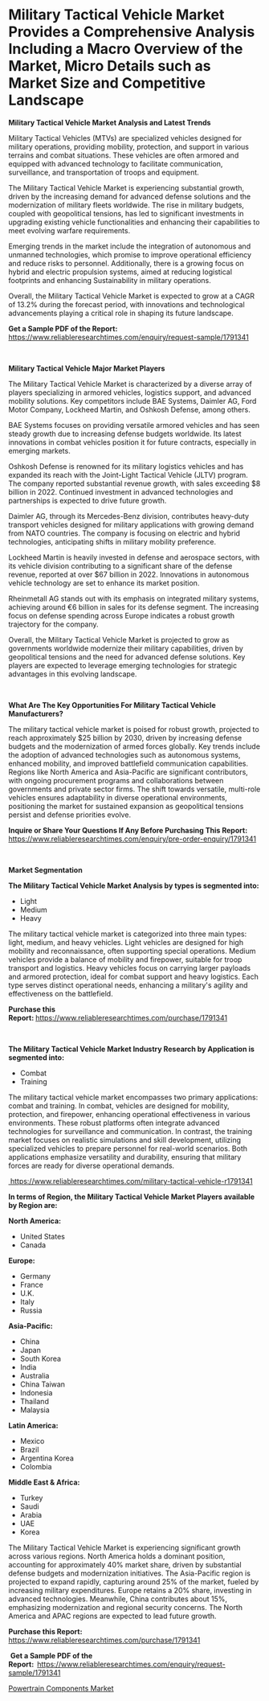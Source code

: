 <p><h1>Military Tactical Vehicle Market Provides a Comprehensive Analysis Including a Macro Overview of the Market, Micro Details such as Market Size and Competitive Landscape</h1></p><p><strong>Military Tactical Vehicle Market Analysis and Latest Trends</strong></p>
<p><p>Military Tactical Vehicles (MTVs) are specialized vehicles designed for military operations, providing mobility, protection, and support in various terrains and combat situations. These vehicles are often armored and equipped with advanced technology to facilitate communication, surveillance, and transportation of troops and equipment. </p><p>The Military Tactical Vehicle Market is experiencing substantial growth, driven by the increasing demand for advanced defense solutions and the modernization of military fleets worldwide. The rise in military budgets, coupled with geopolitical tensions, has led to significant investments in upgrading existing vehicle functionalities and enhancing their capabilities to meet evolving warfare requirements. </p><p>Emerging trends in the market include the integration of autonomous and unmanned technologies, which promise to improve operational efficiency and reduce risks to personnel. Additionally, there is a growing focus on hybrid and electric propulsion systems, aimed at reducing logistical footprints and enhancing Sustainability in military operations. </p><p>Overall, the Military Tactical Vehicle Market is expected to grow at a CAGR of 13.2% during the forecast period, with innovations and technological advancements playing a critical role in shaping its future landscape.</p></p>
<p><strong>Get a Sample PDF of the Report:&nbsp;</strong> <a href="https://www.reliableresearchtimes.com/enquiry/request-sample/1791341?utm_campaign=3187&utm_medium=2&utm_source=Github&utm_content=ia&utm_term=30032025&utm_id=military-tactical-vehicle">https://www.reliableresearchtimes.com/enquiry/request-sample/1791341</a></p>
<p>&nbsp;</p>
<p><strong>Military Tactical Vehicle Major Market Players</strong></p>
<p><p>The Military Tactical Vehicle Market is characterized by a diverse array of players specializing in armored vehicles, logistics support, and advanced mobility solutions. Key competitors include BAE Systems, Daimler AG, Ford Motor Company, Lockheed Martin, and Oshkosh Defense, among others. </p><p>BAE Systems focuses on providing versatile armored vehicles and has seen steady growth due to increasing defense budgets worldwide. Its latest innovations in combat vehicles position it for future contracts, especially in emerging markets.</p><p>Oshkosh Defense is renowned for its military logistics vehicles and has expanded its reach with the Joint-Light Tactical Vehicle (JLTV) program. The company reported substantial revenue growth, with sales exceeding $8 billion in 2022. Continued investment in advanced technologies and partnerships is expected to drive future growth.</p><p>Daimler AG, through its Mercedes-Benz division, contributes heavy-duty transport vehicles designed for military applications with growing demand from NATO countries. The company is focusing on electric and hybrid technologies, anticipating shifts in military mobility preference.</p><p>Lockheed Martin is heavily invested in defense and aerospace sectors, with its vehicle division contributing to a significant share of the defense revenue, reported at over $67 billion in 2022. Innovations in autonomous vehicle technology are set to enhance its market position.</p><p>Rheinmetall AG stands out with its emphasis on integrated military systems, achieving around €6 billion in sales for its defense segment. The increasing focus on defense spending across Europe indicates a robust growth trajectory for the company.</p><p>Overall, the Military Tactical Vehicle Market is projected to grow as governments worldwide modernize their military capabilities, driven by geopolitical tensions and the need for advanced defense solutions. Key players are expected to leverage emerging technologies for strategic advantages in this evolving landscape.</p></p>
<p>&nbsp;</p>
<p><strong>What Are The Key Opportunities For Military Tactical Vehicle Manufacturers?</strong></p>
<p><p>The military tactical vehicle market is poised for robust growth, projected to reach approximately $25 billion by 2030, driven by increasing defense budgets and the modernization of armed forces globally. Key trends include the adoption of advanced technologies such as autonomous systems, enhanced mobility, and improved battlefield communication capabilities. Regions like North America and Asia-Pacific are significant contributors, with ongoing procurement programs and collaborations between governments and private sector firms. The shift towards versatile, multi-role vehicles ensures adaptability in diverse operational environments, positioning the market for sustained expansion as geopolitical tensions persist and defense priorities evolve.</p></p>
<p><strong>Inquire or Share Your Questions If Any Before Purchasing This Report:</strong> <a href="https://www.reliableresearchtimes.com/enquiry/pre-order-enquiry/1791341?utm_campaign=3187&utm_medium=2&utm_source=Github&utm_content=ia&utm_term=30032025&utm_id=military-tactical-vehicle">https://www.reliableresearchtimes.com/enquiry/pre-order-enquiry/1791341</a></p>
<p>&nbsp;</p>
<p><strong>Market Segmentation</strong></p>
<p><strong>The Military Tactical Vehicle Market Analysis by types is segmented into:</strong></p>
<p><ul><li>Light</li><li>Medium</li><li>Heavy</li></ul></p>
<p><p>The military tactical vehicle market is categorized into three main types: light, medium, and heavy vehicles. Light vehicles are designed for high mobility and reconnaissance, often supporting special operations. Medium vehicles provide a balance of mobility and firepower, suitable for troop transport and logistics. Heavy vehicles focus on carrying larger payloads and armored protection, ideal for combat support and heavy logistics. Each type serves distinct operational needs, enhancing a military's agility and effectiveness on the battlefield.</p></p>
<p><strong>Purchase this Report:&nbsp;</strong><a href="https://www.reliableresearchtimes.com/purchase/1791341?utm_campaign=3187&utm_medium=2&utm_source=Github&utm_content=ia&utm_term=30032025&utm_id=military-tactical-vehicle">https://www.reliableresearchtimes.com/purchase/1791341</a></p>
<p>&nbsp;</p>
<p><strong>The Military Tactical Vehicle Market Industry Research by Application is segmented into:</strong></p>
<p><ul><li>Combat</li><li>Training</li></ul></p>
<p><p>The military tactical vehicle market encompasses two primary applications: combat and training. In combat, vehicles are designed for mobility, protection, and firepower, enhancing operational effectiveness in various environments. These robust platforms often integrate advanced technologies for surveillance and communication. In contrast, the training market focuses on realistic simulations and skill development, utilizing specialized vehicles to prepare personnel for real-world scenarios. Both applications emphasize versatility and durability, ensuring that military forces are ready for diverse operational demands.</p></p>
<p><a href="https://www.reliableresearchtimes.com/military-tactical-vehicle-r1791341?utm_campaign=3187&utm_medium=2&utm_source=Github&utm_content=ia&utm_term=30032025&utm_id=military-tactical-vehicle">&nbsp;https://www.reliableresearchtimes.com/military-tactical-vehicle-r1791341</a></p>
<p><strong>In terms of Region, the Military Tactical Vehicle Market Players available by Region are:</strong></p>
<p>
    <p> <strong> North America: </strong>
        <ul>
            <li>United States</li>
            <li>Canada</li>
        </ul>
        </p> 
    <p> <strong> Europe: </strong>
        <ul>
            <li>Germany</li>
            <li>France</li>
            <li>U.K.</li>
            <li>Italy</li>
            <li>Russia</li>
        </ul>
        </p> 
    <p> <strong> Asia-Pacific: </strong>
        <ul>
            <li>China</li>
            <li>Japan</li>
            <li>South Korea</li>
            <li>India</li>
            <li>Australia</li>
            <li>China Taiwan</li>
            <li>Indonesia</li>
            <li>Thailand</li>
            <li>Malaysia</li>
        </ul>
        </p> 
    <p> <strong> Latin America: </strong>
        <ul>
            <li>Mexico</li>
            <li>Brazil</li>
            <li>Argentina Korea</li>
            <li>Colombia</li>
        </ul>
        </p> 
    <p> <strong> Middle East & Africa: </strong>
        <ul>
            <li>Turkey</li>
            <li>Saudi</li>
            <li>Arabia</li>
            <li>UAE</li>
            <li>Korea</li>
        </ul>
    </p>
    </p>
<p><p>The Military Tactical Vehicle Market is experiencing significant growth across various regions. North America holds a dominant position, accounting for approximately 40% market share, driven by substantial defense budgets and modernization initiatives. The Asia-Pacific region is projected to expand rapidly, capturing around 25% of the market, fueled by increasing military expenditures. Europe retains a 20% share, investing in advanced technologies. Meanwhile, China contributes about 15%, emphasizing modernization and regional security concerns. The North America and APAC regions are expected to lead future growth.</p></p>
<p><strong>Purchase this Report: </strong><a href="https://www.reliableresearchtimes.com/purchase/1791341?utm_campaign=3187&utm_medium=2&utm_source=Github&utm_content=ia&utm_term=30032025&utm_id=military-tactical-vehicle">https://www.reliableresearchtimes.com/purchase/1791341</a></p>
<p>&nbsp;<strong>Get a Sample PDF of the Report:&nbsp;&nbsp;</strong><a href="https://www.reliableresearchtimes.com/enquiry/request-sample/1791341?utm_campaign=3187&utm_medium=2&utm_source=Github&utm_content=ia&utm_term=30032025&utm_id=military-tactical-vehicle">https://www.reliableresearchtimes.com/enquiry/request-sample/1791341</a></p>
<p><strong></strong></p>
<p><p><a href="https://github.com/lestymbango/Market-Research-Report-List-1/blob/main/powertrain-components-market.md?utm_campaign=3187&utm_medium=2&utm_source=Github&utm_content=ia&utm_term=30032025&utm_id=military-tactical-vehicle">Powertrain Components Market</a></p></p>